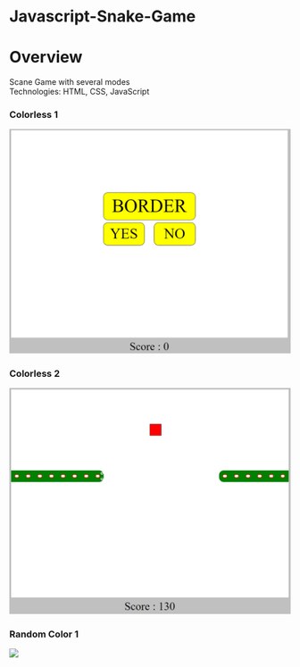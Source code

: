 # Javascript-Snake-Game

# Overview
Scane Game with several modes <br/>
Technologies: HTML, CSS, JavaScript
### Colorless 1
![](images/Capture.PNG)
### Colorless 2
![](images/Capture1.PNG)
### Random Color 1
![](images/Capture2.PNG)


